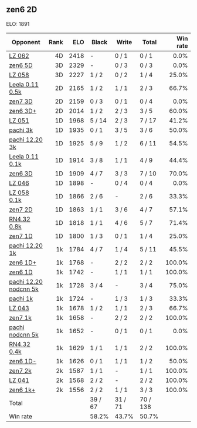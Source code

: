 ## zen6 2D ##

ELO: 1891

Opponent | Rank | ELO | Black | Write | Total | Win rate
---------|-----:|----:|-------|-------|-------|-------:
[LZ 062](LZ%20062.md) | 4D | 2418 | - | 0 / 1 | 0 / 1 | 0.0%
[zen6 5D](zen6%205D.md) | 3D | 2329 | - | 0 / 3 | 0 / 3 | 0.0%
[LZ 058](LZ%20058.md) | 3D | 2227 | 1 / 2 | 0 / 2 | 1 / 4 | 25.0%
[Leela 0.11 0.5k](Leela%200.11%200.5k.md) | 2D | 2165 | 1 / 2 | 1 / 1 | 2 / 3 | 66.7%
[zen7 3D](zen7%203D.md) | 2D | 2159 | 0 / 3 | 0 / 1 | 0 / 4 | 0.0%
[zen6 3D+](zen6%203D+.md) | 2D | 2014 | 1 / 2 | 2 / 3 | 3 / 5 | 60.0%
[LZ 051](LZ%20051.md) | 1D | 1968 | 5 / 14 | 2 / 3 | 7 / 17 | 41.2%
[pachi 3k](pachi%203k.md) | 1D | 1935 | 0 / 1 | 3 / 5 | 3 / 6 | 50.0%
[pachi 12.20 3k](pachi%2012.20%203k.md) | 1D | 1925 | 5 / 9 | 1 / 2 | 6 / 11 | 54.5%
[Leela 0.11 0.1k](Leela%200.11%200.1k.md) | 1D | 1914 | 3 / 8 | 1 / 1 | 4 / 9 | 44.4%
[zen6 3D](zen6%203D.md) | 1D | 1909 | 4 / 7 | 3 / 3 | 7 / 10 | 70.0%
[LZ 046](LZ%20046.md) | 1D | 1898 | - | 0 / 4 | 0 / 4 | 0.0%
[LZ 058 0.1k](LZ%20058%200.1k.md) | 1D | 1866 | 2 / 6 | - | 2 / 6 | 33.3%
[zen7 2D](zen7%202D.md) | 1D | 1863 | 1 / 1 | 3 / 6 | 4 / 7 | 57.1%
[RN4.32 0.8k](RN4.32%200.8k.md) | 1D | 1818 | 1 / 1 | 4 / 6 | 5 / 7 | 71.4%
[zen7 1D](zen7%201D.md) | 1D | 1800 | 1 / 3 | 0 / 1 | 1 / 4 | 25.0%
[pachi 12.20 1k](pachi%2012.20%201k.md) | 1k | 1784 | 4 / 7 | 1 / 4 | 5 / 11 | 45.5%
[zen6 1D+](zen6%201D+.md) | 1k | 1768 | - | 2 / 2 | 2 / 2 | 100.0%
[zen6 1D](zen6%201D.md) | 1k | 1742 | - | 1 / 1 | 1 / 1 | 100.0%
[pachi 12.20 nodcnn 5k](pachi%2012.20%20nodcnn%205k.md) | 1k | 1728 | 3 / 4 | - | 3 / 4 | 75.0%
[pachi 1k](pachi%201k.md) | 1k | 1724 | - | 1 / 3 | 1 / 3 | 33.3%
[LZ 043](LZ%20043.md) | 1k | 1678 | 1 / 2 | 1 / 1 | 2 / 3 | 66.7%
[zen7 1k](zen7%201k.md) | 1k | 1658 | - | 2 / 2 | 2 / 2 | 100.0%
[pachi nodcnn 5k](pachi%20nodcnn%205k.md) | 1k | 1652 | - | 0 / 1 | 0 / 1 | 0.0%
[RN4.32 0.4k](RN4.32%200.4k.md) | 1k | 1629 | 1 / 1 | 1 / 1 | 2 / 2 | 100.0%
[zen6 1D-](zen6%201D-.md) | 1k | 1626 | 0 / 1 | 1 / 1 | 1 / 2 | 50.0%
[zen7 2k](zen7%202k.md) | 2k | 1587 | 1 / 1 | - | 1 / 1 | 100.0%
[LZ 041](LZ%20041.md) | 2k | 1568 | 2 / 2 | - | 2 / 2 | 100.0%
[zen6 1k+](zen6%201k+.md) | 2k | 1556 | 2 / 2 | 1 / 1 | 3 / 3 | 100.0%
Total | | | 39 / 67 | 31 / 71 | 70 / 138 | 
Win rate| | | 58.2% | 43.7% | 50.7% | 
